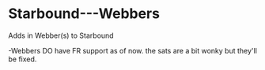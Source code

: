 # Starbound---Webbers
Adds in Webber(s) to Starbound

-Webbers DO have FR support as of now. the sats are a bit wonky but they'll be fixed.

